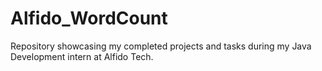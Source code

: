 # Alfido_WordCount
Repository showcasing my completed projects and tasks during my Java Development intern at Alfido Tech.
